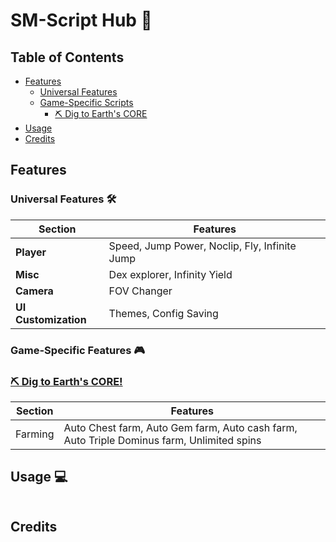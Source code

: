 # SM-Script Hub 🌟

## Table of Contents
- [Features](#features)
  - [Universal Features](#universal-features-)
  - [Game-Specific Scripts](#game-specific-features-)
    - [⛏️ Dig to Earth's CORE](#%EF%B8%8F-dig-to-earths-core)
- [Usage](#usage-)
- [Credits](#credits)

## Features

### Universal Features 🛠
| Section | Features |
|---------|----------|
| **Player** | Speed, Jump Power, Noclip, Fly, Infinite Jump |
| **Misc** | Dex explorer, Infinity Yield |
| **Camera** | FOV Changer |
| **UI Customization** | Themes, Config Saving |

### Game-Specific Features 🎮

### [⛏️ Dig to Earth's CORE!](https://www.roblox.com/games/81440632616906/Dig-to-Earths-CORE)
| Section | Features |
|---------|----------|
| Farming | Auto Chest farm, Auto Gem farm, Auto cash farm, Auto Triple Dominus farm, Unlimited spins |

## Usage 💻
```lua

```

## Credits
